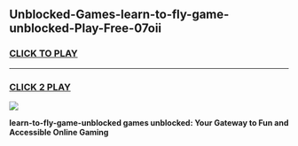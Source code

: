 
## Unblocked-Games-learn-to-fly-game-unblocked-Play-Free-07oii
<h3>
<a href="https://premium76.site?title=learn-to-fly-game-unblocked&ref=15A">CLICK TO PLAY</a></h3>
<hr>

<h3>
<a href="https://premium76.site?title=learn-to-fly-game-unblocked&ref=15A">CLICK 2 PLAY</a>
  
</h3>

<a href="https://premium76.site?title=learn-to-fly-game-unblocked&ref=15A"><img src="https://clearcache.store/games.png"></a>


**learn-to-fly-game-unblocked games unblocked: Your Gateway to Fun and Accessible Online Gaming**
